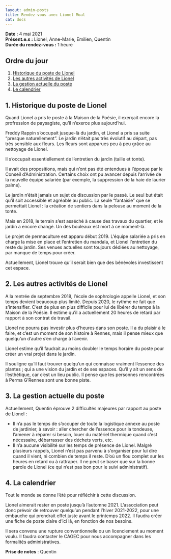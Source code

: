 ```yaml
---
layout: admin-posts
title: Rendez-vous avec Lionel Moal
cat: docs
---
```

**Date :** 4 mai 2021  
**Présent.e.s :** Lionel, Anne-Marie, Emilien, Quentin  
**Durée du rendez-vous :** 1 heure

Ordre du jour
-------------

1.  [Historique du poste de Lionel](#un)
2.  [Les autres activités de Lionel](#deux)
3.  [La gestion actuelle du poste](#trois)
4.  [Le calendrier](#quatre)

1\. Historique du poste de Lionel
---------------------------------

Quand Lionel a pris le poste à la Maison de la Poésie, il exerçait encore la profression de paysagiste, qu’il n’exerce plus aujourd’hui.

Freddy Rappin s’occupait jusque-là du jardin, et Lionel a pris sa suite “presque naturellement”. Le jardin n’était pas très évolutif au départ, pas très sensible aux fleurs. Les fleurs sont apparues peu à peu grâce au nettoyage de Lionel.

Il s’occupait essentiellement de l’entretien du jardin (taille et tonte).

Il avait des propositions, mais qui n’ont pas été entendues à l’époque par le Conseil d’Administration. Certains choix ont pu avancer depuis l’arrivée de la nouvelle équipe salariée (par exemple, la suppression de la haie de laurier palme).

Le jardin n’était jamais un sujet de discussion par le passé. Le seul but était qu’il soit accessible et agréable au public. La seule “fantaisie” que se permettait Lionel : la création de sentiers dans la pelouse au moment de la tonte.

Mais en 2018, le terrain s’est asséché à cause des travaux du quartier, et le jardin a encore changé. Un des bouleaux est mort à ce moment-là.

Le projet de permaculture est apparu début 2019. L’équipe salariée a pris en charge la mise en place et l’entretien du mandala, et Lionel l’entretien du reste du jardin. Ses venues actuelles sont toujours dédiées au nettoyage, par manque de temps pour créer.

Actuellement, Lionel trouve qu’il serait bien que des bénévoles investissent cet espace.

2\. Les autres activités de Lionel
----------------------------------

A la rentrée de septembre 2018, l’école de sophrologie appelle Lionel, et son temps devient beaucoup plus limité. Depuis 2020, le rythme ne fait que s’intensifier. C’est de plus en plus difficile pour lui de libérer du temps à la Maison de la Poésie. Il estime qu’il a actuellement 20 heures de retard par rapport à son contrat de travail.

Lionel ne pourra pas investir plus d’heures dans son poste. Il a du plaisir à le faire, et c’est un moment de son histoire à Rennes, mais il pense mieux que quelqu’un d’autre s’en charge à l’avenir.

Lionel estime qu’il faudrait au moins doubler le temps horaire du poste pour créer un vrai projet dans le jardin.

Il souligne qu’il faut trouver quelqu’un qui connaisse vraiment l’essence des plantes ; qui a une vision du jardin et de ses espaces. Qu’il y ait un sens de l’esthétique, car c’est un lieu public. Il pense que les personnes rencontrées à Perma G’Rennes sont une bonne piste.

3\. La gestion actuelle du poste
--------------------------------

Actuellement, Quentin éprouve 2 difficultés majeures par rapport au poste de Lionel :

*   Il n’a pas le temps de s’occuper de toute la logistique annexe au poste de jardinier, à savoir : aller chercher de l’essence pour la tondeuse, l’amener à réparer si besoin, louer du matériel thermique quand c’est nécessaire, débarrasser des déchets verts, etc.
*   Il n’a aucune visibilité sur les temps de présence de Lionel. Malgré plusieurs rappels, Lionel n’est pas parvenu à s’organiser pour lui dire quand il vient, ni combien de temps il reste. D’où un flou complet sur les heures en retard ou à rattraper. Il ne peut se baser que sur la bonne parole de Lionel (ce qui n’est pas bon pour le suivi administratif).

4\. La calendrier
-----------------

Tout le monde se donne l’été pour réfléchir à cette discussion.

Lionel aimerait rester en poste jusqu’à l’automne 2021. L’association peut donc prévoir de retrouver quelqu’un pendant l’hiver 2021-2022, pour une embauche qui prendrait effet juste avant le printemps 2022. Il faudra créer une fiche de poste claire d’ici là, en fonction de nos besoins.

Il sera convenu une rupture conventionnelle ou un licenciement au moment voulu. Il faudra contacter le CAGEC pour nous accompagner dans les formalités administratives.

**Prise de notes** : Quentin